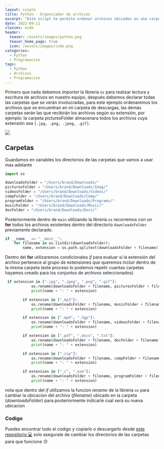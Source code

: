 ```yaml
---
layout: single
title: Python - Organizador de archivos
excerpt: "Este script te permite ordenar archivos ubicados en una carpeta para posteriormente agruparlos en carpetas segun su extension de archivo `[ .jpg - .png - mp3 - mp4 - .docx - .gif ]`"
date: 2022-09-11
classes: wide
header:
  teaser: /assets/images/python.png
  teaser_home_page: true
  icon: /assets/images/code.png
categories:
  - Python
  - Programacion
tags:  
  - Python
  - Archivos
  - Programacion
---
```




Primero que nada debemos *importar* la librería `os` para realizar lectura y escritura de archivos en nuestro equipo,
después debemos declarar todas las carpetas que se verán involucradas, para este ejemplo ordenaremos los archivos que se encuentran en mi carpeta de descargas, las demás carpetas serán las que recibirán los archivos según su extensión, por ejemplo:
la carpeta picturesFolder almacenara todos los archivos cuya extensión sea `[.jpg, .png, .jpeg, .gif]`.

![](/assets/images/htb-writeup-delivery/delivery_logo.png)

## Carpetas

Guardamos en variables los directorios de las carpetas que vamos a usar mas adelante

```python 
import os

downloadsFolder = "/Users/brand/Downloads/"
picturesFolder = "/Users/brand/Downloads/Imag/"
videosFolder = "/Users/brand/Downloads/Videos/"
compFolder = "/Users/brand/Downloads/Comp/"
programFolder = "/Users/brand/Downloads/Programs/"
musicFolder = "/Users/brand/Downloads/Music/"
docFolder = "/Users/brand/Downloads/Docs/"

```

Posteriormente dentro de `main` utilizando la librería `os` recorremos con un **for** todos los archivos existentes dentro del directorio `downloadsFolder` previamente declarado.

```python
if __name__ == "__main__":
    for filename in os.listdir(downloadsFolder):
        name, extension = os.path.splitext(downloadsFolder + filename)
```
Dentro del **for** utilizaremos condicionales *if* para evaluar si la extensión del archivo pertenece al grupo de extensiones que queremos incluir dentro de la misma carpeta (este proceso lo podemos repetir cuantas carpetas hayamos creado para los conjuntos de archivos seleccionados)

```python
 if extension in [".jpg", ".jpeg", ".png", ".gif"]:
            os.rename(downloadsFolder + filename, picturesFolder + filename)
            print(name + ": " + extension)

        if extension in [".mp3"]: 
            os.rename(downloadsFolder + filename, musicFolder + filename)
            print(name + ": " + extension)

        if extension in [".mp4", ".3gp"]:
            os.rename(downloadsFolder + filename, videosFolder + filename)
            print(name + ": " + extension)

        if extension in [".pdf", ".docx", ".txt"]:    
            os.rename(downloadsFolder + filename, docFolder + filename)
            print(name + ": " + extension)

        if extension in [".zip"]:  
            os.rename(downloadsFolder + filename, compFolder + filename)
            print(name + ": " + extension)

        if extension in [".c", ".exe"]:   
            os.rename(downloadsFolder + filename, programFolder + filename)
            print(name + ": " + extension)
```
nota que dentro del *if* utilizamos la funcion *rename* de la libreria `os` para cambiar la ubicacion del archivo (*filename*) ubicado en la carpeta (*downloadsFolder*) para posteriormente indicarle cual será su nueva ubicacion 

### Codigo 
Puedes encontrar todo el codigo y copiarlo o descargarlo desde [este repositorio 💻](https://github.com/BrandonFilth/folder-classification/blob/main/main.py) 
solo asegurate de cambiar los directorios de las carpetas para que funcione :D


